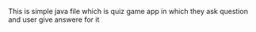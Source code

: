 This is simple java file which is quiz game app in which they ask question and user give answere for it 
